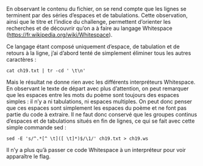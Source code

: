 En observant le contenu du fichier, on se rend compte que les lignes se terminent par des séries d’espaces et de tabulations. Cette observation, ainsi que le titre et l’indice du challenge, permettent d’orienter les recherches et de découvrir qu’on a à faire au langage Whitespace (https://fr.wikipedia.org/wiki/Whitespace).

Ce langage étant composé uniquement d’espace, de tabulation et de retours à la ligne, j’ai d’abord tenté de simplement éliminer tous les autres caractères :
```
cat ch19.txt | tr -cd ' \t\n'
```
Mais le résultat ne donne rien avec les différents interpréteurs Whitespace. En observant le texte de départ avec plus d’attention, on peut remarquer que les espaces entre les mots du poème sont toujours des espaces simples : il n’y a ni tabulations, ni espaces multiples. On peut donc penser que ces espaces sont simplement les espaces du poème et ne font pas partie du code à extraire. Il ne faut donc conservé que les groupes continus d’espaces et de tabulations situés en fin de lignes, ce qui se fait avec cette simple commande sed :
```
sed -E 's/^.*[^ \t]([ \t]*)$/\1/' ch19.txt > ch19.ws
```
Il n’y a plus qu’à passer ce code Whitespace à un interpréteur pour voir apparaître le flag.
